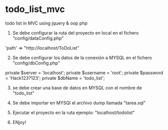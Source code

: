 # todo_list_mvc
todo list in MVC using jquery &amp; oop php

1. Se debe configurar la ruta del proyecto en local en el fichero "config/dataConfig.php"

'path' => "http://localhost/ToDoList"

2. Se debe configurar los datos de la conexión a MYSQL en el fichero "config/dbConfig.php"

private $server = 'localhost';
private $username = 'root';
private $password = 'Hack123?123';
private $dbName = 'todo_list';

3. se debe crear una base de datos en MYSQL con el nombre de "todo_list"

4. Se debe importar en MYSQl el archivo dump llamada "tarea.sql"

5. Ejecutar el proyecto en la ruta ejemplo: "localhost/todolist"

6. ENjoy!
